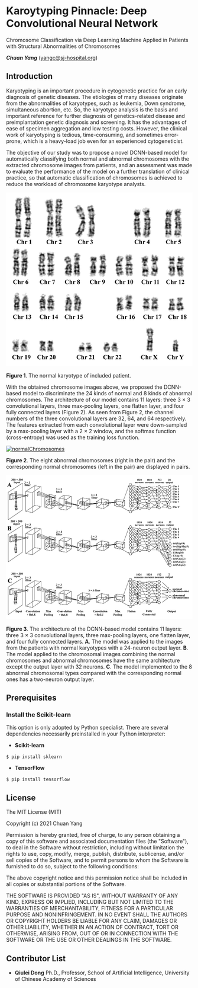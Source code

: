 # Karoytyping Pinnacle: Deep Convolutional Neural Network
Chromosome Classification via Deep Learning Machine Applied in Patients with Structural Abnormalities of Chromosomes

***Chuan Yang*** (<yangc@sj-hospital.org>)

## Introduction
Karyotyping is an important procedure in cytogenetic practice for an early diagnosis of genetic diseases. The etiologies of many diseases originate from the abnormalities of karyotypes, such as leukemia, Down syndrome, simultaneous abortion, etc. So, the karyotype analysis is the basis and important reference for further diagnosis of genetics-related disease and preimplantation genetic diagnosis and screening. It has the advantages of ease of specimen aggregation and low testing costs. However, the clinical work of karyotyping is tedious, time-consuming, and sometimes error-prone, which is a heavy-load job even for an experienced cytogeneticist.

The objective of our study was to propose a novel DCNN-based model for automatically classifying both normal and abnormal chromosomes with the extracted chromosome images from patients, and an assessment was made to evaluate the performance of the model on a further translation of clinical practice, so that automatic classification of chromosomes is achieved to reduce the workload of chromosome karyotype analysts.

[![normalChromosomes](normalChromosomes.png)](README.md)

**Figure 1**. The normal karyotype of included patient.

With the obtained chromosome images above, we proposed the DCNN-based model to discriminate the 24 kinds of normal and 8 kinds of abnormal chromosomes. The architecture of our model contains 11 layers: three 3 × 3 convolutional layers, three max-pooling layers, one flatten layer, and four fully connected layers (Figure 2). As seen from Figure 2, the channel numbers of the three convolutional layers are 32, 64, and 64 respectively. The features extracted from each convolutional layer were down-sampled by a max-pooling layer with a 2 × 2 window, and the softmax function (cross-entropy) was used as the training loss function. 

[![normalChromosomes](normalNabormalChromosomes.png)](README.md)

**Figure 2**. The eight abnormal chromosomes (right in the pair) and the corresponding normal chromosomes (left in the pair) are displayed in pairs.

[![DCNN](DCNN.png)](README.md)

**Figure 3**. The architecture of the DCNN-based model contains 11 layers: three 3 × 3 convolutional layers, three max-pooling layers, one flatten layer, and four fully connected layers. **A**. The model was applied to the images from the patients with normal karyotypes with a 24-neuron output layer. **B**. The model applied to the chromosomal images combining the normal chromosomes and abnormal chromosomes have the same architecture except the output layer with 32 neurons. **C**. The model implemented to the 8 abnormal chromosomal types compared with the corresponding normal ones has a two-neuron output layer.


## Prerequisites
### Install the Scikit-learn
This option is only adopted by Python specialist. There are several dependencies necessarily preinstalled in your Python interpreter:

- **Scikit-learn**
```
$ pip install sklearn
 ```

 - **TensorFlow**
```
$ pip install tensorflow
 ```

## License
The MIT License (MIT)

Copyright (c) 2021 Chuan Yang

Permission is hereby granted, free of charge, to any person obtaining a copy
of this software and associated documentation files (the "Software"), to deal
in the Software without restriction, including without limitation the rights
to use, copy, modify, merge, publish, distribute, sublicense, and/or sell
copies of the Software, and to permit persons to whom the Software is
furnished to do so, subject to the following conditions:

The above copyright notice and this permission notice shall be included in all
copies or substantial portions of the Software.

THE SOFTWARE IS PROVIDED "AS IS", WITHOUT WARRANTY OF ANY KIND, EXPRESS OR
IMPLIED, INCLUDING BUT NOT LIMITED TO THE WARRANTIES OF MERCHANTABILITY,
FITNESS FOR A PARTICULAR PURPOSE AND NONINFRINGEMENT. IN NO EVENT SHALL THE
AUTHORS OR COPYRIGHT HOLDERS BE LIABLE FOR ANY CLAIM, DAMAGES OR OTHER
LIABILITY, WHETHER IN AN ACTION OF CONTRACT, TORT OR OTHERWISE, ARISING FROM,
OUT OF OR IN CONNECTION WITH THE SOFTWARE OR THE USE OR OTHER DEALINGS IN THE
SOFTWARE.

## Contributor List
- **Qiulei Dong** Ph.D., Professor, School of Artificial Intelligence, University of Chinese Academy of Sciences

